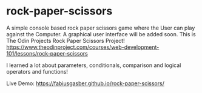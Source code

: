 # rock-paper-scissors
A simple console based rock paper scissors game where the User can play against the Computer. A graphical user interface will be added soon. This is The Odin Projects Rock Paper Scissors Project! https://www.theodinproject.com/courses/web-development-101/lessons/rock-paper-scissors 

I learned a lot about parameters, conditionals, comparison and logical operators and functions!

Live Demo: https://fabiusgasber.github.io/rock-paper-scissors/
